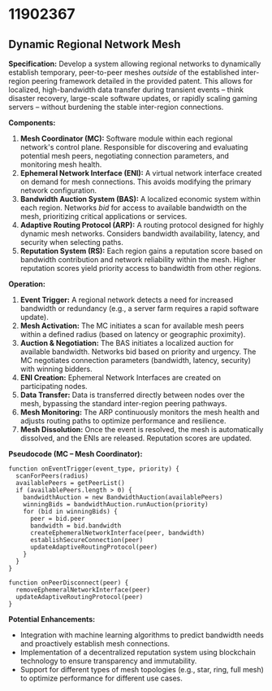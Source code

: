 # 11902367

## Dynamic Regional Network Mesh

**Specification:** Develop a system allowing regional networks to dynamically establish temporary, peer-to-peer meshes *outside* of the established inter-region peering framework detailed in the provided patent. This allows for localized, high-bandwidth data transfer during transient events – think disaster recovery, large-scale software updates, or rapidly scaling gaming servers – without burdening the stable inter-region connections.

**Components:**

1.  **Mesh Coordinator (MC):** Software module within each regional network's control plane. Responsible for discovering and evaluating potential mesh peers, negotiating connection parameters, and monitoring mesh health.
2.  **Ephemeral Network Interface (ENI):** A virtual network interface created on demand for mesh connections. This avoids modifying the primary network configuration.
3.  **Bandwidth Auction System (BAS):** A localized economic system within each region. Networks *bid* for access to available bandwidth on the mesh, prioritizing critical applications or services.
4.  **Adaptive Routing Protocol (ARP):** A routing protocol designed for highly dynamic mesh networks. Considers bandwidth availability, latency, and security when selecting paths.
5. **Reputation System (RS):** Each region gains a reputation score based on bandwidth contribution and network reliability within the mesh. Higher reputation scores yield priority access to bandwidth from other regions.

**Operation:**

1.  **Event Trigger:** A regional network detects a need for increased bandwidth or redundancy (e.g., a server farm requires a rapid software update).
2.  **Mesh Activation:** The MC initiates a scan for available mesh peers within a defined radius (based on latency or geographic proximity).
3.  **Auction & Negotiation:**  The BAS initiates a localized auction for available bandwidth. Networks bid based on priority and urgency. The MC negotiates connection parameters (bandwidth, latency, security) with winning bidders.
4.  **ENI Creation:** Ephemeral Network Interfaces are created on participating nodes.
5.  **Data Transfer:** Data is transferred directly between nodes over the mesh, bypassing the standard inter-region peering pathways.
6.  **Mesh Monitoring:** The ARP continuously monitors the mesh health and adjusts routing paths to optimize performance and resilience.
7.  **Mesh Dissolution:**  Once the event is resolved, the mesh is automatically dissolved, and the ENIs are released. Reputation scores are updated.

**Pseudocode (MC – Mesh Coordinator):**

```
function onEventTrigger(event_type, priority) {
  scanForPeers(radius)
  availablePeers = getPeerList()
  if (availablePeers.length > 0) {
    bandwidthAuction = new BandwidthAuction(availablePeers)
    winningBids = bandwidthAuction.runAuction(priority)
    for (bid in winningBids) {
      peer = bid.peer
      bandwidth = bid.bandwidth
      createEphemeralNetworkInterface(peer, bandwidth)
      establishSecureConnection(peer)
      updateAdaptiveRoutingProtocol(peer)
    }
  }
}

function onPeerDisconnect(peer) {
  removeEphemeralNetworkInterface(peer)
  updateAdaptiveRoutingProtocol(peer)
}
```

**Potential Enhancements:**

*   Integration with machine learning algorithms to predict bandwidth needs and proactively establish mesh connections.
*   Implementation of a decentralized reputation system using blockchain technology to ensure transparency and immutability.
*   Support for different types of mesh topologies (e.g., star, ring, full mesh) to optimize performance for different use cases.